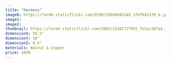 ```yaml
---
title: "Harmony"
image0: https://farm6.staticflickr.com/5590/15096605249_1fdf645370_b.jpg
image1:
image2:
thumbnail: https://farm4.staticflickr.com/3902/15281727055_7e5ac307a4.jpg
dimensionX: 59.5"
dimensionY: 18"
dimensionZ: 8.5"
materials: Walnut & Copper
price: $950
---
```

